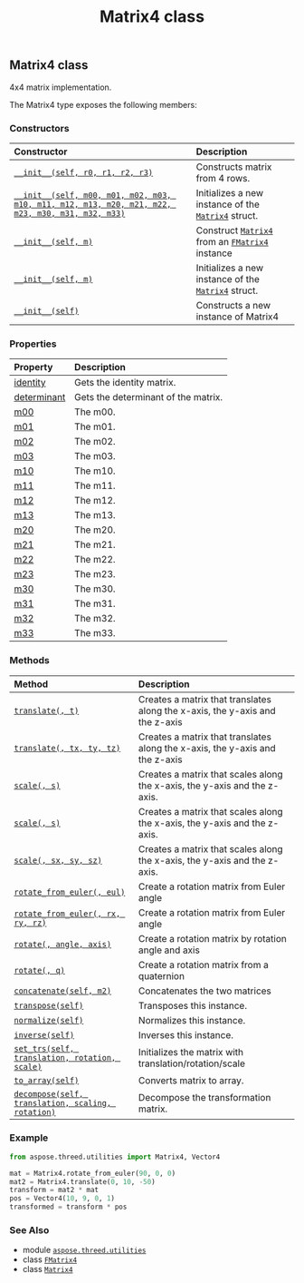﻿---
title: Matrix4 class
second_title: Aspose.3D for Python via .NET API References
description: 
type: docs
weight: 100
url: /python-net/aspose.threed.utilities/matrix4/
is_root: false
---

## Matrix4 class

4x4 matrix implementation.



The Matrix4 type exposes the following members:

### Constructors
| Constructor | Description |
| :- | :- |
| [`__init__(self, r0, r1, r2, r3)`](/3d/python-net/aspose.threed.utilities/matrix4/__init__/#aspose.threed.utilities.vector4-aspose.threed.utilities.vector4-aspose.threed.utilities.vector4-aspose.threed.utilities.vector4) | Constructs matrix from 4 rows. |
| [`__init__(self, m00, m01, m02, m03, m10, m11, m12, m13, m20, m21, m22, m23, m30, m31, m32, m33)`](/3d/python-net/aspose.threed.utilities/matrix4/__init__/#float-float-float-float-float-float-float-float-float-float-float-float-float-float-float-float) | Initializes a new instance of the [`Matrix4`](/3d/python-net/aspose.threed.utilities/matrix4) struct. |
| [`__init__(self, m)`](/3d/python-net/aspose.threed.utilities/matrix4/__init__/#aspose.threed.utilities.fmatrix4) | Construct [`Matrix4`](/3d/python-net/aspose.threed.utilities/matrix4) from an [`FMatrix4`](/3d/python-net/aspose.threed.utilities/fmatrix4) instance |
| [`__init__(self, m)`](/3d/python-net/aspose.threed.utilities/matrix4/__init__/#list) | Initializes a new instance of the [`Matrix4`](/3d/python-net/aspose.threed.utilities/matrix4) struct. |
| [`__init__(self)`](/3d/python-net/aspose.threed.utilities/matrix4/__init__/#) | Constructs a new instance of Matrix4 |


### Properties
| Property | Description |
| :- | :- |
| [identity](/3d/python-net/aspose.threed.utilities/matrix4/identity) | Gets the identity matrix. |
| [determinant](/3d/python-net/aspose.threed.utilities/matrix4/determinant) | Gets the determinant of the matrix. |
| [m00](/3d/python-net/aspose.threed.utilities/matrix4/m00) | The m00. |
| [m01](/3d/python-net/aspose.threed.utilities/matrix4/m01) | The m01. |
| [m02](/3d/python-net/aspose.threed.utilities/matrix4/m02) | The m02. |
| [m03](/3d/python-net/aspose.threed.utilities/matrix4/m03) | The m03. |
| [m10](/3d/python-net/aspose.threed.utilities/matrix4/m10) | The m10. |
| [m11](/3d/python-net/aspose.threed.utilities/matrix4/m11) | The m11. |
| [m12](/3d/python-net/aspose.threed.utilities/matrix4/m12) | The m12. |
| [m13](/3d/python-net/aspose.threed.utilities/matrix4/m13) | The m13. |
| [m20](/3d/python-net/aspose.threed.utilities/matrix4/m20) | The m20. |
| [m21](/3d/python-net/aspose.threed.utilities/matrix4/m21) | The m21. |
| [m22](/3d/python-net/aspose.threed.utilities/matrix4/m22) | The m22. |
| [m23](/3d/python-net/aspose.threed.utilities/matrix4/m23) | The m23. |
| [m30](/3d/python-net/aspose.threed.utilities/matrix4/m30) | The m30. |
| [m31](/3d/python-net/aspose.threed.utilities/matrix4/m31) | The m31. |
| [m32](/3d/python-net/aspose.threed.utilities/matrix4/m32) | The m32. |
| [m33](/3d/python-net/aspose.threed.utilities/matrix4/m33) | The m33. |


### Methods
| Method | Description |
| :- | :- |
| [`translate(, t)`](/3d/python-net/aspose.threed.utilities/matrix4/translate/#aspose.threed.utilities.vector3) | Creates a matrix that translates along the x-axis, the y-axis and the z-axis |
| [`translate(, tx, ty, tz)`](/3d/python-net/aspose.threed.utilities/matrix4/translate/#float-float-float) | Creates a matrix that translates along the x-axis, the y-axis and the z-axis |
| [`scale(, s)`](/3d/python-net/aspose.threed.utilities/matrix4/scale/#aspose.threed.utilities.vector3) | Creates a matrix that scales along the x-axis, the y-axis and the z-axis. |
| [`scale(, s)`](/3d/python-net/aspose.threed.utilities/matrix4/scale/#float) | Creates a matrix that scales along the x-axis, the y-axis and the z-axis. |
| [`scale(, sx, sy, sz)`](/3d/python-net/aspose.threed.utilities/matrix4/scale/#float-float-float) | Creates a matrix that scales along the x-axis, the y-axis and the z-axis. |
| [`rotate_from_euler(, eul)`](/3d/python-net/aspose.threed.utilities/matrix4/rotate_from_euler/#aspose.threed.utilities.vector3) | Create a rotation matrix from Euler angle |
| [`rotate_from_euler(, rx, ry, rz)`](/3d/python-net/aspose.threed.utilities/matrix4/rotate_from_euler/#float-float-float) | Create a rotation matrix from Euler angle |
| [`rotate(, angle, axis)`](/3d/python-net/aspose.threed.utilities/matrix4/rotate/#float-aspose.threed.utilities.vector3) | Create a rotation matrix by rotation angle and axis |
| [`rotate(, q)`](/3d/python-net/aspose.threed.utilities/matrix4/rotate/#aspose.threed.utilities.quaternion) | Create a rotation matrix from a quaternion |
| [`concatenate(self, m2)`](/3d/python-net/aspose.threed.utilities/matrix4/concatenate/#aspose.threed.utilities.matrix4) | Concatenates the two matrices |
| [`transpose(self)`](/3d/python-net/aspose.threed.utilities/matrix4/transpose/#) | Transposes this instance. |
| [`normalize(self)`](/3d/python-net/aspose.threed.utilities/matrix4/normalize/#) | Normalizes this instance. |
| [`inverse(self)`](/3d/python-net/aspose.threed.utilities/matrix4/inverse/#) | Inverses this instance. |
| [`set_trs(self, translation, rotation, scale)`](/3d/python-net/aspose.threed.utilities/matrix4/set_trs/#aspose.threed.utilities.vector3-aspose.threed.utilities.vector3-aspose.threed.utilities.vector3) | Initializes the matrix with translation/rotation/scale |
| [`to_array(self)`](/3d/python-net/aspose.threed.utilities/matrix4/to_array/#) | Converts matrix to array. |
| [`decompose(self, translation, scaling, rotation)`](/3d/python-net/aspose.threed.utilities/matrix4/decompose/#any-any-any) | Decompose the transformation matrix. |



### Example 


```python
from aspose.threed.utilities import Matrix4, Vector4

mat = Matrix4.rotate_from_euler(90, 0, 0)
mat2 = Matrix4.translate(0, 10, -50)
transform = mat2 * mat
pos = Vector4(10, 9, 0, 1)
transformed = transform * pos

```

### See Also
* module [`aspose.threed.utilities`](..)
* class [`FMatrix4`](/3d/python-net/aspose.threed.utilities/fmatrix4)
* class [`Matrix4`](/3d/python-net/aspose.threed.utilities/matrix4)
